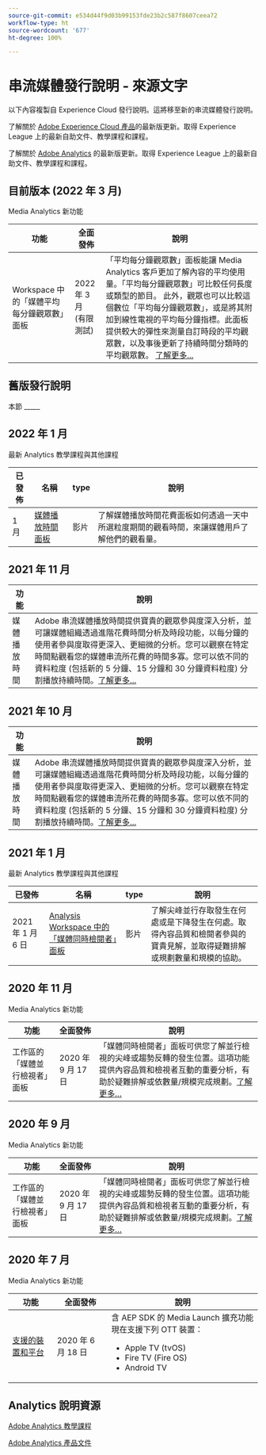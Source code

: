 ```yaml
---
source-git-commit: e534d44f9d03b99153fde23b2c587f8607ceea72
workflow-type: ht
source-wordcount: '677'
ht-degree: 100%

---
```

# 串流媒體發行說明 - 來源文字

以下內容複製自 Experience Cloud 發行說明。這將移至新的串流媒體發行說明。


了解關於 [Adobe Experience Cloud 產品](https://business.adobe.com/products/adobe-experience-cloud-products.html)的最新版更新。取得 Experience League 上的最新自助文件、教學課程和課程。

了解關於 [Adobe Analytics](https://experienceleague.adobe.com/docs/analytics/release-notes/latest.html?lang=zh-Hant) 的最新版更新。取得 Experience League 上的最新自助文件、教學課程和課程。


## 目前版本 (2022 年 3 月)

Media Analytics 新功能

| 功能 | 全面發佈 | 說明 |
| -------- | -------------------- | ----------- |
| Workspace 中的「媒體平均每分鐘觀眾數」面板 | 2022 年 3 月<br> (有限測試) | 「平均每分鐘觀眾數」面板能讓 Media Analytics 客戶更加了解內容的平均使用量。「平均每分鐘觀眾數」可比較任何長度或類型的節目。 此外，觀眾也可以比較這個數位「平均每分鐘觀眾數」，或是將其附加到線性電視的平均每分鐘指標。此面板提供較大的彈性來測量自訂時段的平均觀眾數，以及事後更新了持續時間分類時的平均觀眾數。 [了解更多...](https://experienceleague.adobe.com/docs/media-analytics/using/media-reports/average-minute-audience.html?lang=zh-Hant) |



## 舊版發行說明

本節 _____

## 2022 年 1 月

最新 Analytics 教學課程與其他課程

| 已發佈 | 名稱 | type | 說明 |
| ----------- | ---------- | ---------- | --------- |
| 1 月 | <a href="/docs/analytics-learn/tutorials/media-analytics/measuring-media-analytics/media-playback-time-spent-panel.html?lang=en">媒體播放時間面板</a> | 影片 | 了解媒體播放時間花費面板如何透過一天中所選粒度期間的觀看時間，來讓媒體用戶了解他們的觀看量。 |




## 2021 年 11 月

| 功能 | 說明 |
| ----------- | ---------- |
| 媒體播放時間 | Adobe 串流媒體播放時間提供寶貴的觀眾參與度深入分析，並可讓媒體組織透過進階花費時間分析及時段功能，以每分鐘的使用者參與度取得更深入、更細微的分析。您可以觀察在特定時間點觀看您的媒體串流所花費的時間多寡。您可以依不同的資料粒度 (包括新的 5 分鐘、15 分鐘和 30 分鐘資料粒度) 分割播放持續時間。[了解更多...](https://experienceleague.adobe.com/docs/media-analytics/using/media-reports/media-workspace-panels/media-playback-time-spent.html?lang=zh-TW) |



## 2021 年 10 月

| 功能 | 說明 |
| ----------- | ---------- |
| 媒體播放時間 | Adobe 串流媒體播放時間提供寶貴的觀眾參與度深入分析，並可讓媒體組織透過進階花費時間分析及時段功能，以每分鐘的使用者參與度取得更深入、更細微的分析。您可以觀察在特定時間點觀看您的媒體串流所花費的時間多寡。您可以依不同的資料粒度 (包括新的 5 分鐘、15 分鐘和 30 分鐘資料粒度) 分割播放持續時間。[了解更多...](https://experienceleague.adobe.com/docs/media-analytics/using/media-reports/media-workspace-panels/media-playback-time-spent.html?lang=zh-TW) |

## 2021 年 1 月

最新 Analytics 教學課程與其他課程

| 已發佈 | 名稱 | type | 說明 |
| ----------- | ---------- | ---------- | --------- |
| 2021 年 1 月 6 日 | [Analysis Workspace 中的「媒體同時檢閱者」面板](https://experienceleague.adobe.com/docs/analytics-learn/tutorials/analysis-workspace/using-panels/media-concurrent-viewers-panel-in-analysis-workspace.html?lang=zh-Hant#analysis-workspace) | 影片 | 了解尖峰並行存取發生在何處或是下降發生在何處。取得內容品質和檢閱者參與的寶貴見解，並取得疑難排解或規劃數量和規模的協助。 |


## 2020 年 11 月

Media Analytics 新功能

| 功能 | 全面發佈 | 說明 |
| -------- | -------------------- | ----------- |
| 工作區的「媒體並行檢視者」面板 | 2020 年 9 月 17 日 | 「媒體同時檢閱者」面板可供您了解並行檢視的尖峰或趨勢反轉的發生位置。這項功能提供內容品質和檢視者互動的重要分析，有助於疑難排解或依數量/規模完成規劃。[了解更多…](https://experienceleague.adobe.com/docs/media-analytics/using/media-reports/media-workspace-panels/media-concurrent-viewers.html?lang=zh-Hant) |


## 2020 年 9 月

Media Analytics 新功能

| 功能 | 全面發佈 | 說明 |
| -------- | -------------------- | ----------- |
| 工作區的「媒體並行檢視者」面板 | 2020 年 9 月 17 日 | 「媒體同時檢閱者」面板可供您了解並行檢視的尖峰或趨勢反轉的發生位置。這項功能提供內容品質和檢視者互動的重要分析，有助於疑難排解或依數量/規模完成規劃。[了解更多…](https://experienceleague.adobe.com/docs/media-analytics/using/media-reports/media-workspace-panels/media-concurrent-viewers.html?lang=zh-Hant) |


## 2020 年 7 月

Media Analytics 新功能

| 功能 | 全面發佈 | 說明 |
| -------- | -------------------- | ----------- |
| [支援的裝置和平台](https://experienceleague.adobe.com/docs/media-analytics/using/supported-devices.html?lang=zh-Hant) | 2020 年 6 月 18 日 | 含 AEP SDK 的 Media Launch 擴充功能現在支援下列 OTT 裝置： <div><ul><li>Apple TV (tvOS)</li><li>Fire TV (Fire OS)</li><li>Android TV</li></ul></div> |



## Analytics 說明資源

[Adobe Analytics 教學課程](https://experienceleague.adobe.com/docs/analytics-learn/tutorials/overview.html?lang=zh-Hant)

[Adobe Analytics 產品文件](https://experienceleague.adobe.com/docs/analytics.html?lang=zh-Hant)
